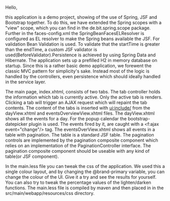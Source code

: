 Hello,

this application is a demo project, showing of the use of Spring, JSF and Bootstrap together.
To do this, we have extended the Spring scopes with a "view" scope, which you can find in the de.bit.spring.scope package.
Further in the faces-config.xml the SpringBeanFacesELResolver is configured as EL resolver to make the Spring beans available
the JSF. For validation Bean Validation is used. To validate that the startTime is greater than the endTime, a custom JSF validator
is used(BeforeValidator).Persistence is achieved by using Spring Data and Hibernate. The application sets up a prefilled H2 in memory database 
on startup.
Since this is a rather basic demo application, we forewent the classic MVC pattern for simplicity's sake. Instead most
of the logic is handled by the controllers, even persistence which should  ideally handled in the service layer.

The main page, index.xhtml, consists of two tabs. The tab controller holds the information which tab is currently active.
Only the active tab is renders. Clicking a tab will trigger an AJAX request which will repaint the tab contents. The content
of the tabs is inserted with <ui:include/> from the dayView.xhtml and eventsOverviewView.xhtml files.
The dayView.xhtml shows all the events for a day. For the popup calendar the bootstrap-datepicker plugin is used. The events
fired by it, are caught with a <f:ajax event="change"/> tag.
The eventsOverView.xhtml shows all events in a table with pagination. The table is a standard JSF table. The pagination controls 
are implemented by the pagination composite component which relies on an implementation of the PaginationController interface. 
The pagination composite component should be useable with any kind of table(or JSF component). 

In the main.less file you can tweak the css of the application. We used this a single colour layout, and by changing the 
@brand-primary variable, you can change the colour of the UI. Give it a try and see the results for yourself. You can also try
to tweak the percentage values of the lighten/darken functions. The main.less file is compiled by maven and then placed in
in the src/main/webapp/resources/css directory.
